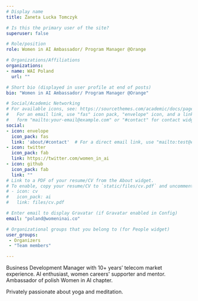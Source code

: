 ```yaml
---
# Display name
title: Żaneta Lucka Tomczyk

# Is this the primary user of the site?
superuser: false

# Role/position
role: Women in AI Ambassador/ Program Manager @Orange

# Organizations/Affiliations
organizations:
- name: WAI Poland
  url: ""

# Short bio (displayed in user profile at end of posts)
bio: "Women in AI Ambassador/ Program Manager @Orange"

# Social/Academic Networking
# For available icons, see: https://sourcethemes.com/academic/docs/page-builder/#icons
#   For an email link, use "fas" icon pack, "envelope" icon, and a link in the
#   form "mailto:your-email@example.com" or "#contact" for contact widget.
social:
- icon: envelope
  icon_pack: fas
  link: 'about/#contact'  # For a direct email link, use "mailto:test@example.org".
- icon: twitter
  icon_pack: fab
  link: https://twitter.com/women_in_ai
- icon: github
  icon_pack: fab
  link: ""
# Link to a PDF of your resume/CV from the About widget.
# To enable, copy your resume/CV to `static/files/cv.pdf` and uncomment the lines below.
# - icon: cv
#   icon_pack: ai
#   link: files/cv.pdf

# Enter email to display Gravatar (if Gravatar enabled in Config)
email: "poland@womeninai.co"

# Organizational groups that you belong to (for People widget)
user_groups:
 - Organizers
 - "Team members"

---
```


Business Development Manager with 10+ years’ telecom market experience. AI enthusiast, women careers' supporter and mentor. Ambassador of polish Women in AI chapter.

Privately passionate about yoga and meditation.


